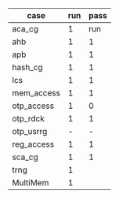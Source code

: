| case       | run | pass |
| ---------- | --- | ---- |
| aca_cg     | 1   | run  |
| ahb        | 1   | 1    |
| apb        | 1   | 1    |
| hash_cg    | 1   | 1    |
| lcs        | 1   | 1    |
| mem_access | 1   | 1    |
| otp_access | 1   | 0    |
| otp_rdck   | 1   | 1    |
| otp_usrrg  | -   | -    |
| reg_access | 1   | 1    |
| sca_cg     | 1   | 1    |
| trng       | 1   |      |
| MultiMem   | 1   |      |
